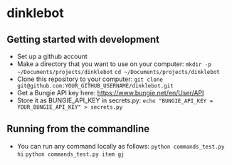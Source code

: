 # dinklebot


## Getting started with development

- Set up a github account
- Make a directory that you want to use on your computer:
    `mkdir -p ~/Documents/projects/dinklebot`
    `cd ~/Documents/projects/dinklebot`
- Clone this repository to your computer:
    `git clone git@github.com:YOUR_GITHUB_USERNAME/dinklebot.git`
- Get a Bungie API key here: https://www.bungie.net/en/User/API
- Store it as BUNGIE_API_KEY in secrets.py:
    `echo "BUNGIE_API_KEY = YOUR_BUNGIE_API_KEY" > secrets.py`

## Running from the commandline
- You can run any command locally as follows:
    `python commands_test.py hi`
    `python commands_test.py item gj`
